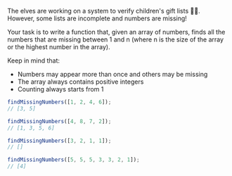 The elves are working on a system to verify children's gift lists 👧👦. However, some lists are incomplete and numbers are missing!

Your task is to write a function that, given an array of numbers, finds all the numbers that are missing between 1 and n (where n is the size of the array or the highest number in the array).

Keep in mind that:

- Numbers may appear more than once and others may be missing
- The array always contains positive integers
- Counting always starts from 1

```js
findMissingNumbers([1, 2, 4, 6]);
// [3, 5]

findMissingNumbers([4, 8, 7, 2]);
// [1, 3, 5, 6]

findMissingNumbers([3, 2, 1, 1]);
// []

findMissingNumbers([5, 5, 5, 3, 3, 2, 1]);
// [4]
```
